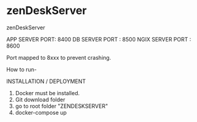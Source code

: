 # zenDeskServer
zenDeskServer


APP SERVER PORT: 8400
DB SERVER PORT : 8500
NGIX SERVER PORT : 8600

Port mapped to 8xxx to prevent crashing.

How to run-

INSTALLATION / DEPLOYMENT

1) Docker must be installed.
2) Git download folder
3) go to root folder "ZENDESKSERVER"
4) docker-compose up
